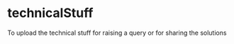 technicalStuff
==============

To upload the technical stuff for raising a query or for sharing the solutions
